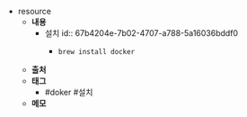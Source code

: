 - resource
	- **내용**
		- 설치
		  id:: 67b4204e-7b02-4707-a788-5a16036bddf0
			- ```shell
			  brew install docker
			  ```
	- **출처**
	- **태그**
		- #doker #설치
	- **메모**